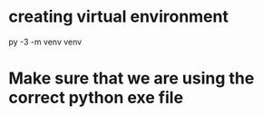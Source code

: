 # creating virtual environment
py -3 -m venv venv

# Make sure that we are using the correct python exe file